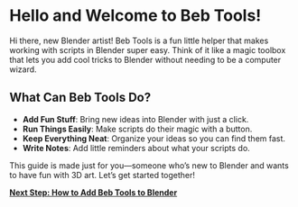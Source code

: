 # Hello and Welcome to Beb Tools!

Hi there, new Blender artist! Beb Tools is a fun little helper that makes working with scripts in Blender super easy. Think of it like a magic toolbox that lets you add cool tricks to Blender without needing to be a computer wizard.

## What Can Beb Tools Do?
- **Add Fun Stuff**: Bring new ideas into Blender with just a click.
- **Run Things Easily**: Make scripts do their magic with a button.
- **Keep Everything Neat**: Organize your ideas so you can find them fast.
- **Write Notes**: Add little reminders about what your scripts do.

This guide is made just for you—someone who’s new to Blender and wants to have fun with 3D art. Let’s get started together!

**[Next Step: How to Add Beb Tools to Blender](#how-to-add-beb-tools-to-blender)**